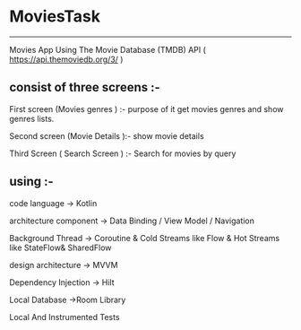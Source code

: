 # MoviesTask
-----------------------------------------------------------
Movies App Using The Movie Database (TMDB) API ( https://api.themoviedb.org/3/ )

consist of three screens :-
--------------------------------------------
First screen (Movies genres ) :- purpose of it   get movies genres and show genres lists.

Second screen (Movie Details ):- show movie details 

Third Screen ( Search Screen ) :- Search for movies by query

using :-
------------
code language -> Kotlin

architecture component -> Data Binding / View Model / Navigation

Background Thread -> Coroutine & Cold Streams like Flow & Hot Streams like StateFlow& SharedFlow

design architecture -> MVVM

Dependency Injection -> Hilt

Local Database ->Room Library 

Local And Instrumented Tests
